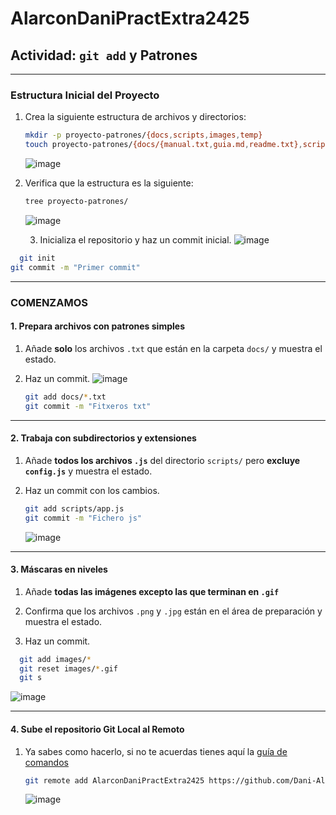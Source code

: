 # AlarconDaniPractExtra2425

## **Actividad: `git add` y Patrones**

---

### **Estructura Inicial del Proyecto**
1. Crea la siguiente estructura de archivos y directorios:
    ```bash
   mkdir -p proyecto-patrones/{docs,scripts,images,temp}
   touch proyecto-patrones/{docs/{manual.txt,guia.md,readme.txt},scripts/{app.js,utils.py,config.js},images/{logo.png,icon.jpg,banner.gif},temp/{pruebas.log,debug.txt,draft.md}}
   ```
   ![image](https://github.com/user-attachments/assets/cd2f5c30-4337-4509-9c8d-15c1f0e4403d)
2. Verifica que la estructura es la siguiente:
    ```bash
   tree proyecto-patrones/

   ```
   ![image](https://github.com/user-attachments/assets/de47f609-ef9f-440e-9947-879799465eaa)

   3. Inicializa el repositorio y haz un commit inicial.
  ![image](https://github.com/user-attachments/assets/d299bc9b-2612-45f5-8fb6-11e55abf9284)

 ```bash
   git init
git commit -m "Primer commit"

   ```
---

### **COMENZAMOS**

#### **1. Prepara archivos con patrones simples**

1. Añade  **solo** los archivos `.txt` que están en la carpeta `docs/` y muestra el estado.

2. Haz un commit.
   ![image](https://github.com/user-attachments/assets/e7ab447f-401f-4030-80d0-978bd8c32649)

    ```bash
   git add docs/*.txt
    git commit -m "Fitxeros txt"

   ```
---

#### **2. Trabaja con subdirectorios y extensiones**

1. Añade **todos los archivos `.js`** del directorio `scripts/` pero **excluye `config.js`** y muestra el estado.

2. Haz un commit con los cambios.

    ```bash
   git add scripts/app.js
    git commit -m "Fichero js"

   ```
    ![image](https://github.com/user-attachments/assets/5fc9207f-bf8c-450d-a363-466680807157)
---

#### **3. Máscaras en niveles**

1. Añade **todas las imágenes excepto las que terminan en `.gif`**

2. Confirma que los archivos `.png` y `.jpg` están en el área de preparación y muestra el estado.

3. Haz un commit.
 ```bash
   git add images/*
   git reset images/*.gif
   git s

   ```
   ![image](https://github.com/user-attachments/assets/d8f43b9f-e4c8-45b3-8045-fcc45e070548)

---

#### **4. Sube el repositorio Git Local al Remoto**

1. Ya sabes como hacerlo, si no te acuerdas tienes aquí la [guía de comandos](https://github.com/VelezBeatriz/ITB-M08-DAW1/blob/main/README.md)

   ```bash
   git remote add AlarconDaniPractExtra2425 https://github.com/Dani-Alarcon/AlarconDaniPractExtra2425.git

   ```
   ![image](https://github.com/user-attachments/assets/556bdff0-10b9-4c4e-b150-f773ba19fcc6)

